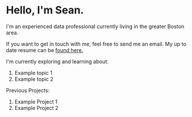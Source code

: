 # Hello, I'm Sean. 

I'm an experienced data professional currently living in the greater Boston area. 

If you want to get in touch with me, feel free to send me an email. My up to date resume can be [found here.](https://github.com/sean-geckler/sean-geckler.github.io/blob/65eed8b62b64fcd228af58c660ceb925f40230be/Sean%20Geckler%20-%20Resume%202021%20.docx%20(1).pdf) 

I'm currently exploring and learning about:
1. Example topic 1
2. Example topic 2

Previous Projects:
1. Example Project 1
2. Example Project 2

